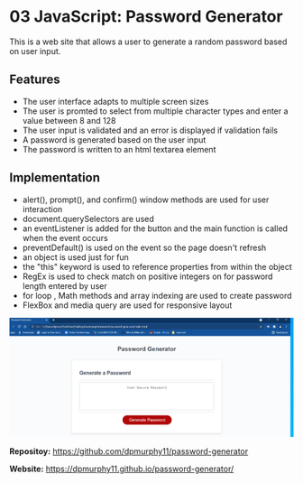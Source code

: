# 03 JavaScript: Password Generator

This is a web site that allows a user to generate a random password based on user input.

## Features
* The user interface adapts to multiple screen sizes
* The user is promted to select from multiple character types and enter a value between 8 and 128
* The user input is validated and an error is displayed if validation fails
* A password is generated based on the user input
* The password is written to an html textarea element

## Implementation
* alert(), prompt(), and confirm() window methods are used for user interaction
* document.querySelectors are used
* an eventListener is added for the button and the main function is called when the event occurs
* preventDefault() is used on the event so the page doesn't refresh
* an object is used just for fun
* the "this" keyword is used to reference properties from within the object
* RegEx is used to check match on positive integers on for password length entered by user
* for loop , Math methods and array indexing are used to create password
* FlexBox and media query are used for responsive layout

![Password Generator website screenshot](password-generator.png)

**Repositoy:** <https://github.com/dpmurphy11/password-generator>

**Website:** <https://dpmurphy11.github.io/password-generator/>
